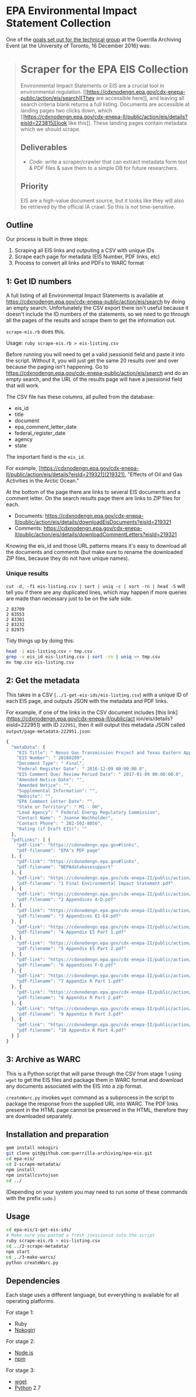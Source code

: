 # EPA Environmental Impact Statement Collection

One of the [goals set out for the technical group](https://github.com/guerrilla-archiving/eot-sprint-toolkit/blob/master/Tech-Group-Goals.org) at the Guerrilla Archiving Event (at the University of Toronto, 16 December 2016) was:

> # Scraper for the EPA EIS Collection
>
> Environmental Impact Statements or EIS are a crucial tool in environmental regulation.  [[https://cdxnodengn.epa.gov/cdx-enepa-public/action/eis/search][They are accessible here]], and leaving all search criteria blank returns a full listing. Documents are accessible at landing pages two clicks down, which [[https://cdxnodengn.epa.gov/cdx-enepa-II/public/action/eis/details?eisId=223815][look like this]].  These landing pages contain metadata which we should scrape.
>
> ## Deliverables
>
> - *Code:* write a scraper/crawler that can extract metadata form text & PDF files & save them to a simple DB for future researchers.
>
> ## Priority
>
> EIS are a high-value document source, but it looks like they will also be retrieved by the official IA crawl. So this is *not* time-sensitive.

## Outline

Our process is built in three steps:

1. Scraping all EIS links and outputing a CSV with unique IDs
2. Scrape each page for metadata (EIS Number, PDF links, etc)
3. Process to convert all links and PDFs to WARC format

## 1: Get ID numbers

A full listing of all Environmental Impact Statements is available at https://cdxnodengn.epa.gov/cdx-enepa-public/action/eis/search by doing an empty search. Unfortunately the CSV export there isn't useful because it doesn't include the ID numbers of the statements, so we need to go through all the pages of the results and scrape them to get the information out.

`scrape-eis.rb` does this.

Usage: `ruby scrape-eis.rb > eis-listing.csv`

Before running you will need to get a valid jsessionid field and paste it into the script.  Without it, you will just get the same 20 results over and over because the paging isn't happening. Go to https://cdxnodengn.epa.gov/cdx-enepa-public/action/eis/search and do an empty search, and the URL of the results page will have a jsessionid field that will work.

The CSV file has these columns, all pulled from the database:

* eis_id
* title
* document
* epa_comment_letter_date
* federal_register_date
* agency
* state

The important field is the `eis_id`.

For example, [https://cdxnodengn.epa.gov/cdx-enepa-II/public/action/eis/details?eisId=219321](219321), "Effects of Oil and Gas Activities in the Arctic Ocean."

At the bottom of the page there are links to several EIS documents and a comment letter.  On the search results page there are links to ZIP files for each.

* Documents: https://cdxnodengn.epa.gov/cdx-enepa-II/public/action/eis/details/downloadEisDocuments?eisId=219321
* Comments: https://cdxnodengn.epa.gov/cdx-enepa-II/public/action/eis/details/downloadCommentLetters?eisId=219321

Knowing the eis_id and those URL patterns means it's easy to download all the documents and comments (but make sure to rename the downloaded ZIP files, because they do not have unique names).

### Unique results

`cut -d, -f1 eis-listing.csv | sort | uniq -c | sort -rn | head -5` will tell you if there are any duplicated lines, which may happen if more queries are made than necessary just to be on the safe side.

    2 83709
    2 83553
    2 83301
    2 83232
    2 82975

Tidy things up by doing this:

```sh
head -1 eis-listing.csv > tmp.csv
grep -v eis_id eis-listing.csv | sort -rn | uniq >> tmp.csv
mv tmp.csv eis-listing.csv
```

## 2: Get the metadata

This takes in a CSV (`../1-get-eis-ids/eis-listing.csv`) with a unique ID of each EIS page, and outputs JSON with the metadata and PDF links.

For example, if one of the links in the CSV document includes [this link](https://cdxnodengn.epa.gov/cdx-enepa-II/public/act
ion/eis/details?eisId=222951) with ID `222951`, then it will output this metadata JSON called `output/page-metadata-222951.json`:

```js
{
  "metaData": {
    "EIS Title": " Nexus Gas Transmission Project and Texas Eastern Appalachian Lease Project",
    "EIS Number": " 20160289",
    "Document Type": " Final",
    "Federal Register Date": " 2016-12-09 00:00:00.0",
    "EIS Comment Due/ Review Period Date": " 2017-01-09 00:00:00.0",
    "Amended Notice Date": "",
    "Amended Notice": "",
    "Supplemental Information": "",
    "Website": "",
    "EPA Comment Letter Date": "",
    "State or Territory": " MI - OH",
    "Lead Agency": " Federal Energy Regulatory Commission",
    "Contact Name": " Joanne Wachholder",
    "Contact Phone": " 202-502-8056",
    "Rating (if Draft EIS)": ""
  },
  "pdfLinks": [ {
    "pdf-link": "https://cdxnodengn.epa.gov#links",
    "pdf-filename": "EPA's PDF page"
  }, {
    "pdf-link": "https://cdxnodengn.epa.gov#links",
    "pdf-filename": "NEPAdatabasesupport"
  }, {
    "pdf-link": "https://cdxnodengn.epa.gov/cdx-enepa-II/public/action/eis/details;jsessionid=DACBBEC17397AF888EDC4C8470BB17A1?downloadAttachment=&attachmentId=223102",
    "pdf-filename": "1 Final Environmental Impact Statement.pdf"
  }, {
    "pdf-link": "https://cdxnodengn.epa.gov/cdx-enepa-II/public/action/eis/details;jsessionid=DACBBEC17397AF888EDC4C8470BB17A1?downloadAttachment=&attachmentId=223104",
    "pdf-filename": "2 Appendices A-D.pdf"
  }, {
    "pdf-link": "https://cdxnodengn.epa.gov/cdx-enepa-II/public/action/eis/details;jsessionid=DACBBEC17397AF888EDC4C8470BB17A1?downloadAttachment=&attachmentId=223106",
    "pdf-filename": "3 Appendices E1-E4.pdf"
  }, {
    "pdf-link": "https://cdxnodengn.epa.gov/cdx-enepa-II/public/action/eis/details;jsessionid=DACBBEC17397AF888EDC4C8470BB17A1?downloadAttachment=&attachmentId=223108",
    "pdf-filename": "4 Appendix E5 Part 1.pdf"
  }, {
    "pdf-link": "https://cdxnodengn.epa.gov/cdx-enepa-II/public/action/eis/details;jsessionid=DACBBEC17397AF888EDC4C8470BB17A1?downloadAttachment=&attachmentId=223110",
    "pdf-filename": "5 Appendix E5 Part 2.pdf"
  }, {
    "pdf-link": "https://cdxnodengn.epa.gov/cdx-enepa-II/public/action/eis/details;jsessionid=DACBBEC17397AF888EDC4C8470BB17A1?downloadAttachment=&attachmentId=223112",
    "pdf-filename": "6 Appendices F-Q.pdf"
  }, {
    "pdf-link": "https://cdxnodengn.epa.gov/cdx-enepa-II/public/action/eis/details;jsessionid=DACBBEC17397AF888EDC4C8470BB17A1?downloadAttachment=&attachmentId=223114",
    "pdf-filename": "7 Appendix R Part 1.pdf"
  }, {
    "pdf-link": "https://cdxnodengn.epa.gov/cdx-enepa-II/public/action/eis/details;jsessionid=DACBBEC17397AF888EDC4C8470BB17A1?downloadAttachment=&attachmentId=223116",
    "pdf-filename": "8 Appendix R Part 2.pdf"
  }, {
    "pdf-link": "https://cdxnodengn.epa.gov/cdx-enepa-II/public/action/eis/details;jsessionid=DACBBEC17397AF888EDC4C8470BB17A1?downloadAttachment=&attachmentId=223118",
    "pdf-filename": "9 Appendix R Part 3.pdf"
  }, {
    "pdf-link": "https://cdxnodengn.epa.gov/cdx-enepa-II/public/action/eis/details;jsessionid=DACBBEC17397AF888EDC4C8470BB17A1?downloadAttachment=&attachmentId=223120",
    "pdf-filename": "10 Appendix R Part 4.pdf"
  } ]
}

```

## 3: Archive as WARC

This is a Python script that will parse through the CSV from stage 1 using `wget` to get the EIS files and package them in WARC format and download any documents associated with the EIS into a zip format.

`createWarc.py` invokes `wget` command as a subprocess in the script to package the response from the supplied URL into WARC. The PDF links present in the HTML page cannot be preserved in the HTML, therefore they are downloaded separately.

## Installation and preparation

```sh
gem install nokogiri
git clone git@github.com:guerrilla-archiving/epa-eis.git
cd epa-eis/
cd 2-scrape-metadata/
npm install
npm installcsvtojson
cd ../
```

(Depending on your system you may need to run some of these commands with the prefix `sudo`.)

## Usage

```sh
cd epa-eis/1-get-eis-ids/
# Make sure you pasted a fresh jsessionid into the script
ruby scrape-eis.rb > eis-listing.csv
cd ../2-scrape-metadata/
npm start
cd ../3-make-warcs/
python createWarc.py
```

## Dependencies

Each stage uses a different language, but evverything is available for all operating platforms.

For stage 1:

* Ruby
* [Nokogiri](http://www.nokogiri.org/)

For stage 2:

* [Node.js](https://github.com/nodejs/node)
* [npm](https://www.npmjs.com/)

For stage 3:

* [wget](https://www.gnu.org/software/wget/)
* [Python](https://www.python.org/) 2.7
